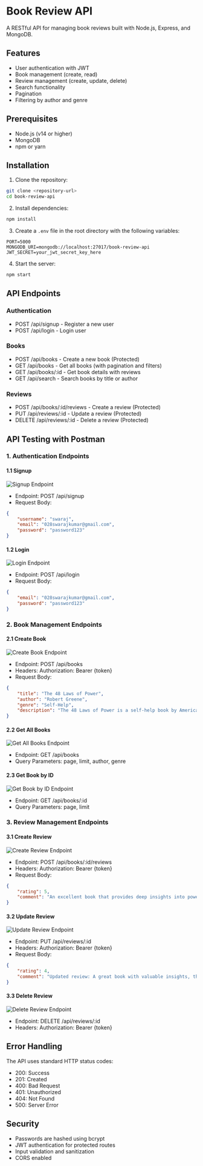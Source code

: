 # Book Review API

A RESTful API for managing book reviews built with Node.js, Express, and MongoDB.

## Features

- User authentication with JWT
- Book management (create, read)
- Review management (create, update, delete)
- Search functionality
- Pagination
- Filtering by author and genre

## Prerequisites

- Node.js (v14 or higher)
- MongoDB
- npm or yarn

## Installation

1. Clone the repository:
```bash
git clone <repository-url>
cd book-review-api
```

2. Install dependencies:
```bash
npm install
```

3. Create a `.env` file in the root directory with the following variables:
```
PORT=5000
MONGODB_URI=mongodb://localhost:27017/book-review-api
JWT_SECRET=your_jwt_secret_key_here
```

4. Start the server:
```bash
npm start
```

## API Endpoints

### Authentication
- POST /api/signup - Register a new user
- POST /api/login - Login user

### Books
- POST /api/books - Create a new book (Protected)
- GET /api/books - Get all books (with pagination and filters)
- GET /api/books/:id - Get book details with reviews
- GET /api/search - Search books by title or author

### Reviews
- POST /api/books/:id/reviews - Create a review (Protected)
- PUT /api/reviews/:id - Update a review (Protected)
- DELETE /api/reviews/:id - Delete a review (Protected)

## API Testing with Postman

### 1. Authentication Endpoints

#### 1.1 Signup
![Signup Endpoint](postman_screenshots/signup.png)
- Endpoint: POST /api/signup
- Request Body:
```json
{
    "username": "swaraj",
    "email": "028swarajkumar@gmail.com",
    "password": "password123"
}
```

#### 1.2 Login
![Login Endpoint](postman_screenshots/Login.png)
- Endpoint: POST /api/login
- Request Body:
```json
{
    "email": "028swarajkumar@gmail.com",
    "password": "password123"
}
```

### 2. Book Management Endpoints

#### 2.1 Create Book
![Create Book Endpoint](postman_screenshots/create-book.png)
- Endpoint: POST /api/books
- Headers: Authorization: Bearer {token}
- Request Body:
```json
{
    "title": "The 48 Laws of Power",
    "author": "Robert Greene",
    "genre": "Self-Help",
    "description": "The 48 Laws of Power is a self-help book by American author Robert Greene. The book is a bestseller, selling over 1.2 million copies in the United States, and is popular with prison inmates and celebrities."
}
```

#### 2.2 Get All Books
![Get All Books Endpoint](postman_screenshots/get-all-books.png)
- Endpoint: GET /api/books
- Query Parameters: page, limit, author, genre

#### 2.3 Get Book by ID
![Get Book by ID Endpoint](postman_screenshots/get_book_by_id.png)
- Endpoint: GET /api/books/:id
- Query Parameters: page, limit

### 3. Review Management Endpoints

#### 3.1 Create Review
![Create Review Endpoint](postman_screenshots/create-review.png)
- Endpoint: POST /api/books/:id/reviews
- Headers: Authorization: Bearer {token}
- Request Body:
```json
{
    "rating": 5,
    "comment": "An excellent book that provides deep insights into power dynamics and human behavior. Highly recommended!"
}
```

#### 3.2 Update Review
![Update Review Endpoint](postman_screenshots/update-review.png)
- Endpoint: PUT /api/reviews/:id
- Headers: Authorization: Bearer {token}
- Request Body:
```json
{
    "rating": 4,
    "comment": "Updated review: A great book with valuable insights, though some laws might be controversial."
}
```

#### 3.3 Delete Review
![Delete Review Endpoint](postman_screenshots/delete-review.png)
- Endpoint: DELETE /api/reviews/:id
- Headers: Authorization: Bearer {token}

## Error Handling

The API uses standard HTTP status codes:
- 200: Success
- 201: Created
- 400: Bad Request
- 401: Unauthorized
- 404: Not Found
- 500: Server Error

## Security

- Passwords are hashed using bcrypt
- JWT authentication for protected routes
- Input validation and sanitization
- CORS enabled 